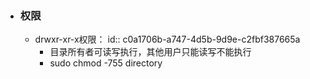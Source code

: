- ### 权限
	- drwxr-xr-x权限：
	  id:: c0a1706b-a747-4d5b-9d9e-c2fbf387665a
		- 目录所有者可读写执行，其他用户只能读写不能执行
		- sudo chmod -755 directory